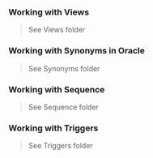 ### Working with Views
> See Views folder

### Working with Synonyms in Oracle
> See Synonyms folder

### Working with Sequence 
> See Sequence folder

### Working with Triggers 
> See Triggers folder
